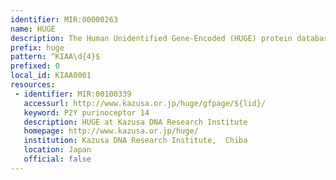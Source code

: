 ```yaml
---
identifier: MIR:00000263
name: HUGE
description: The Human Unidentified Gene-Encoded (HUGE) protein database contains  results from sequence analysis of human novel large (>4 kb) cDNAs identified in the Kazusa cDNA sequencing project.
prefix: huge
pattern: ^KIAA\d{4}$
prefixed: 0
local_id: KIAA0001
resources:
 - identifier: MIR:00100339
   accessurl: http://www.kazusa.or.jp/huge/gfpage/${lid}/
   keyword: P2Y purinoceptor 14
   description: HUGE at Kazusa DNA Research Institute
   homepage: http://www.kazusa.or.jp/huge/
   institution: Kazusa DNA Research Institute,  Chiba
   location: Japan
   official: false
---
```

